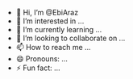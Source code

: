 - 👋 Hi, I’m @EbiAraz
- 👀 I’m interested in ...
- 🌱 I’m currently learning ...
- 💞️ I’m looking to collaborate on ...
- 📫 How to reach me ...
- 😄 Pronouns: ...
- ⚡ Fun fact: ...

<!---
EbiAraz/EbiAraz is a ✨ special ✨ repository because its `README.md` (this file) appears on your GitHub profile.
You can click the Preview link to take a look at your changes.
--->
